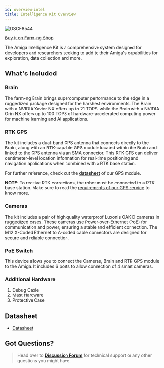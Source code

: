 ```yaml
---
id: overview-intel
title: Intelligence Kit Overview
---
```


![DSCF8544](https://github.com/farm-ng/amiga-dev-kit/assets/64480560/3cfbeb81-5feb-4dcf-8fbd-2fea69f1ca98)

[Buy it on Farm-ng Shop](https://farm-ng.com/products/amiga-brain-kit)

The Amiga Intelligence Kit is a comprehensive system designed for developers
and researchers seeking to add to their Amiga's capabilities for exploration,
data collection and more.

## What's Included

### Brain

The farm-ng Brain brings supercomputer performance to the edge in a
ruggedized package designed for the harshest environments.
The Brain with a NVIDIA Xavier NX offers up to 21 TOPS,
while the Brain with a NVIDIA Orin NX offers up to 100 TOPS of
hardware-accelerated computing power for machine learning and AI applications.

### RTK GPS

The kit includes a dual-band GPS antenna that connects directly to the Brain,
along with an RTK-capable GPS module located within the Brain and
linked to the GPS antenna via an SMA connector.
This RTK GPS can deliver centimeter-level location information for real-time
positioning and navigation applications when combined with a RTK base station.

For further reference, check out the [**datasheet**](https://cdn.sparkfun.com/assets/f/8/d/6/d/ZED-F9P-02B_DataSheet_UBX-21023276.pdf)
of our GPS module.


**NOTE**: To receive RTK corrections, the robot must be connected to a RTK base station.
Make sure to read the [requirements of our GPS service](https://amiga.farm-ng.com/docs/concepts/gps_service/#requirements)
to know more.

### Cameras

The kit includes a pair of high quality waterproof Luxonis OAK-D cameras in
ruggedized cases.
These cameras use Power-over-Ethernet (PoE) for communication and power,
ensuring a stable and efficient connection.
The M12 X-Coded Ethernet to A-coded cable connectors are designed for secure
and reliable connection.

### PoE Switch

This device allows you to connect the Cameras, Brain and
RTK-GPS module to the Amiga.
It includes 6 ports to allow connection of 4 smart cameras.

### Additional Hardware

1. Debug Cable
2. Mast Hardware
3. Protective Case

## Datasheet

- [Datasheet](https://github.com/farm-ng/amiga-dev-kit/files/11489159/024-00001-001.-.Datasheet.for.Amiga.Intelligence.Kit.V2.01.DRAFT.1.pdf)

## Got Questions?

> Head over to **[Discussion Forum](https://discourse.farm-ng.com/)** for
> technical support or any other questions you might have.

